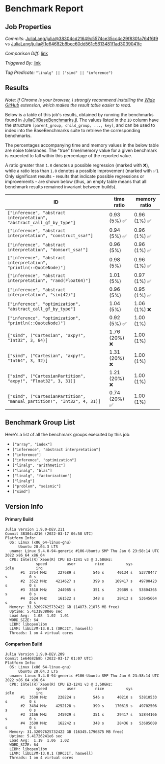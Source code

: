 # Benchmark Report

## Job Properties

*Commits:* [JuliaLang/julia@38304cd21649c5574ce35cc4c29f8301a764f6f9](https://github.com/JuliaLang/julia/commit/38304cd21649c5574ce35cc4c29f8301a764f6f9) vs [JuliaLang/julia@1e64682b8bec60dd561c5613481f1ad3039041fc](https://github.com/JuliaLang/julia/commit/1e64682b8bec60dd561c5613481f1ad3039041fc)

*Comparison Diff:* [link](https://github.com/JuliaLang/julia/compare/1e64682b8bec60dd561c5613481f1ad3039041fc..38304cd21649c5574ce35cc4c29f8301a764f6f9)

*Triggered By:* [link](https://github.com/JuliaLang/julia/pull/44512#issuecomment-1070387430)

*Tag Predicate:* `"linalg" || ("simd" || "inference")`

## Results

*Note: If Chrome is your browser, I strongly recommend installing the [Wide GitHub](https://chrome.google.com/webstore/detail/wide-github/kaalofacklcidaampbokdplbklpeldpj?hl=en)
extension, which makes the result table easier to read.*

Below is a table of this job's results, obtained by running the benchmarks found in
[JuliaCI/BaseBenchmarks.jl](https://github.com/JuliaCI/BaseBenchmarks.jl). The values
listed in the `ID` column have the structure `[parent_group, child_group, ..., key]`,
and can be used to index into the BaseBenchmarks suite to retrieve the corresponding
benchmarks.

The percentages accompanying time and memory values in the below table are noise tolerances. The "true"
time/memory value for a given benchmark is expected to fall within this percentage of the reported value.

A ratio greater than `1.0` denotes a possible regression (marked with :x:), while a ratio less
than `1.0` denotes a possible improvement (marked with :white_check_mark:). Only significant results - results
that indicate possible regressions or improvements - are shown below (thus, an empty table means that all
benchmark results remained invariant between builds).

| ID | time ratio | memory ratio |
|----|------------|--------------|
| `["inference", "abstract interpretation", "abstract_call_gf_by_type"]` | 0.93 (5%) :white_check_mark: | 0.96 (1%) :white_check_mark: |
| `["inference", "abstract interpretation", "construct_ssa!"]` | 0.94 (5%) :white_check_mark: | 0.96 (1%) :white_check_mark: |
| `["inference", "abstract interpretation", "domsort_ssa!"]` | 0.96 (5%)  | 0.96 (1%) :white_check_mark: |
| `["inference", "abstract interpretation", "println(::QuoteNode)"]` | 0.98 (5%)  | 0.96 (1%) :white_check_mark: |
| `["inference", "abstract interpretation", "rand(Float64)"]` | 1.01 (5%)  | 0.97 (1%) :white_check_mark: |
| `["inference", "abstract interpretation", "sin(42)"]` | 0.96 (5%)  | 0.95 (1%) :white_check_mark: |
| `["inference", "optimization", "abstract_call_gf_by_type"]` | 1.04 (5%)  | 1.06 (1%) :x: |
| `["inference", "optimization", "println(::QuoteNode)"]` | 0.92 (5%) :white_check_mark: | 1.00 (1%)  |
| `["simd", ("Cartesian", "axpy!", "Int32", 3, 64)]` | 1.76 (20%) :x: | 1.00 (1%)  |
| `["simd", ("Cartesian", "axpy!", "Int64", 3, 32)]` | 1.31 (20%) :x: | 1.00 (1%)  |
| `["simd", ("CartesianPartition", "axpy!", "Float32", 3, 31)]` | 1.21 (20%) :x: | 1.00 (1%)  |
| `["simd", ("CartesianPartition", "manual_partition!", "Int32", 4, 31)]` | 0.74 (20%) :white_check_mark: | 1.00 (1%)  |

## Benchmark Group List

Here's a list of all the benchmark groups executed by this job:

- `["array", "index"]`
- `["inference", "abstract interpretation"]`
- `["inference"]`
- `["inference", "optimization"]`
- `["linalg", "arithmetic"]`
- `["linalg", "blas"]`
- `["linalg", "factorization"]`
- `["linalg"]`
- `["problem", "seismic"]`
- `["simd"]`

## Version Info

#### Primary Build

```
Julia Version 1.9.0-DEV.211
Commit 38304cd216 (2022-03-17 06:58 UTC)
Platform Info:
  OS: Linux (x86_64-linux-gnu)
      Ubuntu 20.04.3 LTS
  uname: Linux 5.4.0-94-generic #106-Ubuntu SMP Thu Jan 6 23:58:14 UTC 2022 x86_64 x86_64
  CPU: Intel(R) Xeon(R) CPU E3-1241 v3 @ 3.50GHz: 
              speed         user         nice          sys         idle          irq
       #1  3754 MHz     227689 s        546 s      40134 s   53770447 s          0 s
       #2  3522 MHz    4214627 s        399 s     169417 s   49700423 s          0 s
       #3  3510 MHz     244985 s        351 s      29389 s   53804365 s          0 s
       #4  3524 MHz     161522 s        348 s      28413 s   53645664 s          0 s
  Memory: 31.32097625732422 GB (14873.21875 MB free)
  Uptime: 5.41318388e6 sec
  Load Avg:  1.08  1.02  1.01
  WORD_SIZE: 64
  LIBM: libopenlibm
  LLVM: libLLVM-13.0.1 (ORCJIT, haswell)
  Threads: 1 on 4 virtual cores

```

#### Comparison Build

```
Julia Version 1.9.0-DEV.209
Commit 1e64682b8b (2022-03-17 01:07 UTC)
Platform Info:
  OS: Linux (x86_64-linux-gnu)
      Ubuntu 20.04.3 LTS
  uname: Linux 5.4.0-94-generic #106-Ubuntu SMP Thu Jan 6 23:58:14 UTC 2022 x86_64 x86_64
  CPU: Intel(R) Xeon(R) CPU E3-1241 v3 @ 3.50GHz: 
              speed         user         nice          sys         idle          irq
       #1  3500 MHz     228224 s        546 s      40210 s   53810533 s          0 s
       #2  3484 MHz    4252128 s        399 s     170615 s   49702506 s          0 s
       #3  3166 MHz     245929 s        351 s      29417 s   53844166 s          0 s
       #4  3500 MHz     162242 s        348 s      28436 s   53685608 s          0 s
  Memory: 31.32097625732422 GB (16345.1796875 MB free)
  Uptime: 5.41726241e6 sec
  Load Avg:  1.19  1.06  1.02
  WORD_SIZE: 64
  LIBM: libopenlibm
  LLVM: libLLVM-13.0.1 (ORCJIT, haswell)
  Threads: 1 on 4 virtual cores

```
